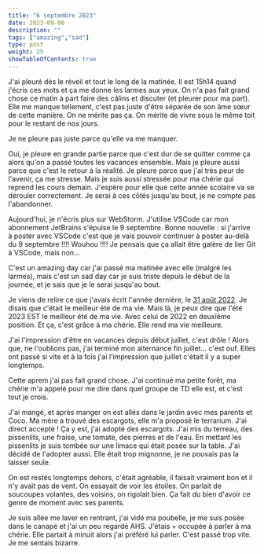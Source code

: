 ```yaml
---
title: "6 septembre 2023"
date: 2023-09-06
description: ""
tags: ["amazing","sad"]
type: post
weight: 25
showTableOfContents: true
---
```


J'ai pleuré dès le réveil et tout le long de la matinée. Il est 15h14 quand j'écris ces mots et ça me donne les larmes aux yeux. On n'a pas fait grand chose ce matin à part faire des câlins et discuter (et pleurer pour ma part). Elle me manque tellement, c'est pas juste d'être séparée de son âme sœur de cette manière. On ne mérite pas ça. On mérite de vivre sous le même toit pour le restant de nos jours.

Je ne pleure pas juste parce qu'elle va me manquer.

Oui, je pleure en grande partie parce que c'est dur de se quitter comme ça alors qu'on a passé toutes les vacances ensemble. Mais je pleure aussi parce que c'est le retour à la réalité. Je pleure parce que j'ai très peur de l'avenir, ça me stresse. Mais je suis aussi stressée pour ma chérie qui reprend les cours demain. J'espère pour elle que cette année scolaire va se dérouler correctement. Je serai à ces côtés jusqu'au bout, je ne compte pas l'abandonner.

Aujourd'hui, je n'écris plus sur WebStorm. J'utilise VSCode car mon abonnement JetBrains s'épuise le 9 septembre. Bonne nouvelle : si j'arrive à poster avec VSCode c'est que je vais pouvoir continuer à poster au-delà du 9 septembre !!!! Wouhou !!!! Je pensais que ça allait être galère de lier Git à VSCode, mais non...

C'est un amazing day car j'ai passé ma matinée avec elle (malgré les larmes), mais c'est un sad day car je suis triste depuis le début de la journée, et je sais que je le serai jusqu'au bout.

Je viens de relire ce que j'avais écrit l'année dernière, le [31 août 2022](https://lafeeriedansantedessirenes.github.io/posts/31aout22/). Je disais que c'était le meilleur été de ma vie. Mais là, je peux dire que l'été 2023 EST le meilleur été de ma vie. Avec celui de 2022 en deuxième position. Et ça, c'est grâce à ma chérie. Elle rend ma vie meilleure.

J'ai l'impression d'être en vacances depuis début juillet, c'est drôle ! Alors que, ne l'oublions pas, j'ai terminé mon alternance fin juillet... c'est ouf. Elles ont passé si vite et à la fois j'ai l'impression que juillet c'était il y a super longtemps.

Cette aprem j'ai pas fait grand chose. J'ai continué ma petite forêt, ma chérie m'a appelé pour me dire dans quel groupe de TD elle est, et c'est tout je crois.

J'ai mangé, et après manger on est allés dans le jardin avec mes parents et Coco. Ma mère a trouvé des escargots, elle m'a proposé le terrarium. J'ai direct accepté ! Ça y est, j'ai adopté des escargots. J'ai mis du terreau, des pissenlits, une fraise, une tomate, des pierres et de l'eau. En mettant les pissenlits je suis tombée sur une limace qui était posée sur la table. J'ai décidé de l'adopter aussi. Elle était trop mignonne, je ne pouvais pas la laisser seule.

On est restés longtemps dehors, c'était agréable, il faisait vraiment bon et il n'y avait pas de vent. On essayait de voir les étoiles. On parlait de soucoupes volantes, des voisins, on rigolait bien. Ça fait du bien d'avoir ce genre de moment avec ses parents.

Je suis allée me laver en rentrant, j'ai vidé ma poubelle, je me suis posée dans le canapé et j'ai un peu regardé AHS. J'étais + occupée à parler à ma chérie. Elle partait à minuit alors j'ai préféré lui parler. C'est passé trop vite. Je me sentais bizarre.